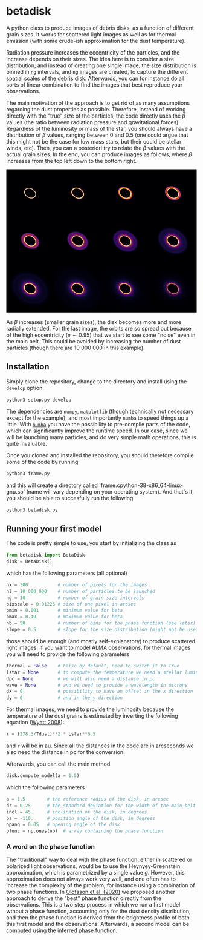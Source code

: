 # betadisk

A python class to produce images of debris disks, as a function of different grain sizes. It works for scattered light images as well as for thermal emission (with some crude-ish approximation for the dust temperature).

Radiation pressure increases the eccentricity of the particles, and the increase depends on their sizes. The idea here is to consider a size distribution, and instead of creating one single image, the size distribution is binned in `ng` intervals, and `ng` images are created, to capture the different spatial scales of the debris disk. Afterwards, you can for instance do all sorts of linear combination to find the images that best reproduce your observations.

The main motivation of the approach is to get rid of as many assumptions regarding the dust properties as possible. Therefore, instead of working directly with the "true" size of the particles, the code directly uses the $\beta$ values (the ratio between radiation pressure and gravitational forces). Regardless of the luminosity or mass of the star, you should always have a distribution of $\beta$ values, ranging between 0 and 0.5 (one could argue that this might not be the case for low mass stars, but their could be stellar winds, etc). Then, you can a posteriori try to relate the $\beta$ values with the actual grain sizes. In the end, you can produce images as follows, where $\beta$ increases from the top left down to the bottom right.

![pretty](screenshots/pretty.png)

As $\beta$ increases (smaller grain sizes), the disk becomes more and more radially extended. For the last image, the orbits are so spread out because of the high eccentricity ($e \sim 0.95$) that we start to see some "noise" even in the main belt. This could be avoided by increasing the number of dust particles (though there are 10 000 000 in this example).

## Installation

Simply clone the repository, change to the directory and install using the `develop` option.

```python
python3 setup.py develop
```

The dependencies are `numpy`, `matplotlib` (though technically not necessary except for the example), and most importantly `numba` to speed things up a little. With [`numba`](https://numba.pydata.org/) you have the possibility to pre-compile parts of the code, which can significantly improve the runtime speed. In our case, since we will be launching many particles, and do very simple math operations, this is quite invaluable.

Once you cloned and installed the repository, you should therefore compile some of the code by running

```python
python3 frame.py
```

and this will create a directory called 'frame.cpython-38-x86_64-linux-gnu.so' (name will vary depending on your operating system). And that's it, you should be able to succesfully run the following

```python
python3 betadisk.py
```

## Running your first model

The code is pretty simple to use, you start by initializing the class as

```python
from betadisk import BetaDisk
disk = BetaDisk()
```

which has the following parameters (all optional)

```python
nx = 300           # number of pixels for the images
nl = 10_000_000    # number of particles to be launched
ng = 10            # number of grain size intervals
pixscale = 0.01226 # size of one pixel in arcsec
bmin = 0.001       # minimum value for beta
bmax = 0.49        # maximum value for beta
nb = 50            # number of bins for the phase function (see later)
slope = 0.5        # slope for the size distribution (might not be useful to change)
```

those should be enough (and mostly self-explanatory) to produce scattered light images. If you want to model ALMA observations, for thermal images you will need to provide the following parameters

```python
thermal = False    # False by default, need to switch it to True
lstar = None       # to compute the temperature we need a stellar luminosity
dpc = None         # we will also need a distance in pc
wave = None        # and we need to provide a wavelength in microns
dx = 0.            # possibility to have an offset in the x direction
dy = 0.            # and in the y direction
```

For thermal images, we need to provide the luminosity because the temperature of the dust grains is estimated by inverting the following equation ([Wyatt 2008](https://ui.adsabs.harvard.edu/abs/2008ARA&A..46..339W)):

```python
r = (278.3/Tdust)**2 * Lstar**0.5
```

and `r` will be in au. Since all the distances in the code are in arcseconds we also need the distance in pc for the conversion. 

Afterwards, you can call the main method

```python
disk.compute_model(a = 1.5)
```

which the following parameters

```python
a = 1.5        # the reference radius of the disk, in arcsec
dr = 0.25      # the standard deviation for the width of the main belt (normal profile)
incl = 45.     # inclination of the disk, in degrees
pa = -110.     # position angle of the disk, in degrees
opang = 0.05   # opening angle of the disk
pfunc = np.ones(nb)  # array containing the phase function
```

### A word on the phase function

The "traditional" way to deal with the phase function, either in scattered or polarized light observations, would be to use the Heynyey-Greenstein approximation, which is parametrized by a single value $g$. However, this approximation does not always work very well, and one often has to increase the complexity of the problem, for instance using a combination of two phase functions. In [Olofsson et al. (2020)](https://ui.adsabs.harvard.edu/abs/2020A%26A...640A..12O/abstract) we proposed another approach to derive the "best" phase function directly from the observations. This is a two step process in which we run a first model wthout a phase function, accounting only for the dust density distribution, and then the phase function is derived from the brightness profile of both this first model and the observations. Afterwards, a second model can be computed using the inferred phase function.

